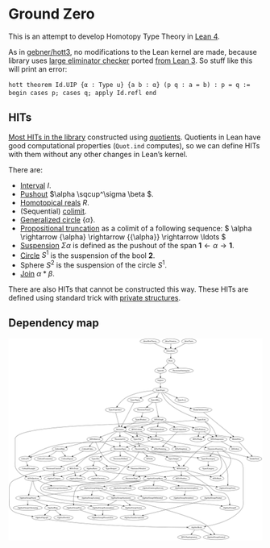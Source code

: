 # Ground Zero

This is an attempt to develop Homotopy Type Theory in [Lean 4](https://github.com/leanprover/lean4/).

As in [gebner/hott3](https://github.com/gebner/hott3), no modifications to the Lean kernel are made, because library uses [large eliminator checker](https://github.com/forked-from-1kasper/ground_zero/blob/master/GroundZero/Meta/HottTheory.lean) ported [from Lean 3](https://github.com/gebner/hott3/blob/master/src/hott/init/meta/support.lean). So stuff like this will print an error:

```lean
hott theorem Id.UIP {α : Type u} {a b : α} (p q : a = b) : p = q :=
begin cases p; cases q; apply Id.refl end
```

## HITs

[Most HITs in the library](https://github.com/forked-from-1kasper/lean/tree/master/ground_zero/HITs) constructed using [quotients](https://leanprover.github.io/theorem_proving_in_lean/axioms_and_computation.html#quotients). Quotients in Lean have good computational properties (`Quot.ind` computes), so we can define HITs with them without any other changes in Lean’s kernel.

There are:

* [Interval](https://github.com/forked-from-1kasper/ground_zero/blob/master/GroundZero/HITs/Interval.lean) $I$.
* [Pushout](https://github.com/forked-from-1kasper/ground_zero/blob/master/GroundZero/HITs/Pushout.lean) $\alpha \sqcup^\sigma \beta $.
* [Homotopical reals](https://github.com/forked-from-1kasper/ground_zero/blob/master/GroundZero/HITs/Reals.lean) $R$.
* (Sequential) [colimit](https://github.com/forked-from-1kasper/ground_zero/blob/master/GroundZero/HITs/Colimit.lean).
* [Generalized circle](https://github.com/forked-from-1kasper/ground_zero/blob/master/GroundZero/HITs/Generalized.lean) $\{\alpha\}$.
* [Propositional truncation](https://github.com/forked-from-1kasper/ground_zero/blob/master/GroundZero/HITs/Merely.lean) as a colimit of a following sequence:
  $ \alpha \rightarrow \{\alpha\} \rightarrow \{\{\alpha\}\} \rightarrow \ldots $
* [Suspension](https://github.com/forked-from-1kasper/ground_zero/blob/master/GroundZero/HITs/Suspension.lean) $\Sigma \alpha$ is defined as the pushout of the span $\mathbf{1} \leftarrow \alpha \rightarrow \mathbf{1}$.
* [Circle](https://github.com/forked-from-1kasper/ground_zero/blob/master/GroundZero/HITs/Circle.lean) $S^1$ is the suspension of the bool $\mathbf{2}$.
* Sphere $S^2$ is the suspension of the circle $S^1$.
* [Join](https://github.com/forked-from-1kasper/ground_zero/blob/master/GroundZero/HITs/Join.lean) $\alpha \ast \beta$.

There are also HITs that cannot be constructed this way. These HITs are defined using standard trick with [private structures](https://github.com/forked-from-1kasper/ground_zero/blob/master/GroundZero/HITs/Trunc.lean).

## Dependency map

![dependency map](pictures/dependency-map.svg "dependency map")
